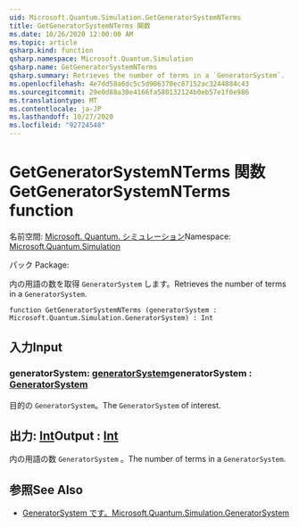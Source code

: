 ```yaml
---
uid: Microsoft.Quantum.Simulation.GetGeneratorSystemNTerms
title: GetGeneratorSystemNTerms 関数
ms.date: 10/26/2020 12:00:00 AM
ms.topic: article
qsharp.kind: function
qsharp.namespace: Microsoft.Quantum.Simulation
qsharp.name: GetGeneratorSystemNTerms
qsharp.summary: Retrieves the number of terms in a `GeneratorSystem`.
ms.openlocfilehash: 4e7dd58a6dc5c5d906370ec87152ac3244884c43
ms.sourcegitcommit: 29e0d88a30e4166fa580132124b0eb57e1f0e986
ms.translationtype: MT
ms.contentlocale: ja-JP
ms.lasthandoff: 10/27/2020
ms.locfileid: "92724548"
---
```

# <a name="getgeneratorsystemnterms-function"></a><span data-ttu-id="47513-102">GetGeneratorSystemNTerms 関数</span><span class="sxs-lookup"><span data-stu-id="47513-102">GetGeneratorSystemNTerms function</span></span>

<span data-ttu-id="47513-103">名前空間: [Microsoft. Quantum. シミュレーション](xref:Microsoft.Quantum.Simulation)</span><span class="sxs-lookup"><span data-stu-id="47513-103">Namespace: [Microsoft.Quantum.Simulation](xref:Microsoft.Quantum.Simulation)</span></span>

<span data-ttu-id="47513-104">パック [](https://nuget.org/packages/)</span><span class="sxs-lookup"><span data-stu-id="47513-104">Package: [](https://nuget.org/packages/)</span></span>


<span data-ttu-id="47513-105">内の用語の数を取得 `GeneratorSystem` します。</span><span class="sxs-lookup"><span data-stu-id="47513-105">Retrieves the number of terms in a `GeneratorSystem`.</span></span>

```qsharp
function GetGeneratorSystemNTerms (generatorSystem : Microsoft.Quantum.Simulation.GeneratorSystem) : Int
```


## <a name="input"></a><span data-ttu-id="47513-106">入力</span><span class="sxs-lookup"><span data-stu-id="47513-106">Input</span></span>

### <a name="generatorsystem--generatorsystem"></a><span data-ttu-id="47513-107">generatorSystem: [generatorSystem](xref:Microsoft.Quantum.Simulation.GeneratorSystem)</span><span class="sxs-lookup"><span data-stu-id="47513-107">generatorSystem : [GeneratorSystem](xref:Microsoft.Quantum.Simulation.GeneratorSystem)</span></span>

<span data-ttu-id="47513-108">目的の `GeneratorSystem`。</span><span class="sxs-lookup"><span data-stu-id="47513-108">The `GeneratorSystem` of interest.</span></span>



## <a name="output--int"></a><span data-ttu-id="47513-109">出力: [Int](xref:microsoft.quantum.lang-ref.int)</span><span class="sxs-lookup"><span data-stu-id="47513-109">Output : [Int](xref:microsoft.quantum.lang-ref.int)</span></span>

<span data-ttu-id="47513-110">内の用語の数 `GeneratorSystem` 。</span><span class="sxs-lookup"><span data-stu-id="47513-110">The number of terms in a `GeneratorSystem`.</span></span>

## <a name="see-also"></a><span data-ttu-id="47513-111">参照</span><span class="sxs-lookup"><span data-stu-id="47513-111">See Also</span></span>

- [<span data-ttu-id="47513-112">GeneratorSystem です。</span><span class="sxs-lookup"><span data-stu-id="47513-112">Microsoft.Quantum.Simulation.GeneratorSystem</span></span>](xref:Microsoft.Quantum.Simulation.GeneratorSystem)